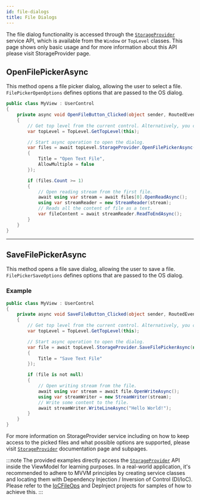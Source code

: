 ```yaml
---
id: file-dialogs
title: File Dialogs
---
```


The file dialog functionality is accessed through the [`StorageProvider`](../../concepts/services/storage-provider) service API, which is available from the `Window` or `TopLevel` classes. This page shows only basic usage and for more information about this API please visit StorageProvider page.

<GitHubSampleLink title="File Dialogs" link="https://github.com/AvaloniaUI/AvaloniaUI.QuickGuides/tree/main/FileOps"/>

## OpenFilePickerAsync

This method opens a file picker dialog, allowing the user to select a file. `FilePickerOpenOptions` defines options that are passed to the OS dialog.

```cs
public class MyView : UserControl
{
    private async void OpenFileButton_Clicked(object sender, RoutedEventArgs args)
    {
        // Get top level from the current control. Alternatively, you can use Window reference instead.
        var topLevel = TopLevel.GetTopLevel(this);

        // Start async operation to open the dialog.
        var files = await topLevel.StorageProvider.OpenFilePickerAsync(new FilePickerOpenOptions
        {
            Title = "Open Text File",
            AllowMultiple = false
        });

        if (files.Count >= 1)
        {
            // Open reading stream from the first file.
            await using var stream = await files[0].OpenReadAsync();
            using var streamReader = new StreamReader(stream);
            // Reads all the content of file as a text.
            var fileContent = await streamReader.ReadToEndAsync();
        }
    }
}
```

---

## SaveFilePickerAsync

This method opens a file save dialog, allowing the user to save a file. `FilePickerSaveOptions` defines options that are passed to the OS dialog.

### Example

```cs
public class MyView : UserControl
{
    private async void SaveFileButton_Clicked(object sender, RoutedEventArgs args)
    {
        // Get top level from the current control. Alternatively, you can use Window reference instead.
        var topLevel = TopLevel.GetTopLevel(this);

        // Start async operation to open the dialog.
        var file = await topLevel.StorageProvider.SaveFilePickerAsync(new FilePickerSaveOptions
        {
            Title = "Save Text File"
        });

        if (file is not null)
        {
            // Open writing stream from the file.
            await using var stream = await file.OpenWriteAsync();
            using var streamWriter = new StreamWriter(stream);
            // Write some content to the file.
            await streamWriter.WriteLineAsync("Hello World!");
        }
    }
}
```

For more information on StorageProvider service including on how to keep access to the picked files and what possible options are supported, please visit [`StorageProvider`](../../concepts/services/storage-provider) documentation page and subpages.

:::note
The provided examples directly access the [`StorageProvider`](../../concepts/services/storage-provider) API inside the ViewModel for learning purposes. In a real-world application, it's recommended to adhere to MVVM principles by creating service classes and locating them with Dependency Injection / Inversion of Control (DI/IoC). Please refer to the [IoCFileOps](https://github.com/AvaloniaUI/AvaloniaUI.QuickGuides/tree/main/IoCFileOps) and DepInject projects for samples of how to achieve this.
:::





















